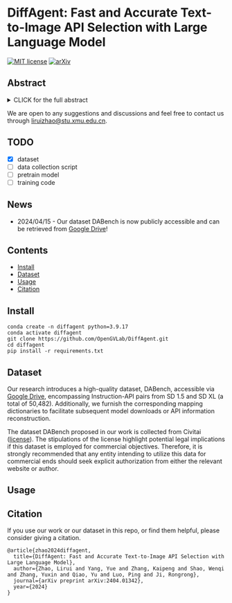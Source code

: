 # DiffAgent: Fast and Accurate Text-to-Image API Selection with Large Language Model


[![MIT license](https://img.shields.io/badge/License-MIT-blue.svg)](https://lbesson.mit-license.org/)  [![arXiv](https://img.shields.io/badge/arXiv-2404.01342-red)](https://arxiv.org/abs/2404.01342) 

## Abstract

<details><summary>CLICK for the full abstract</summary>

> Text-to-image (T2I) generative models have attracted significant attention and found extensive applications within and beyond academic research. For example, the Civitai community, a platform for T2I innovation, currently hosts an impressive array of 74,492 distinct models. However, this diversity presents a formidable challenge in selecting the most appropriate model and parameters, a process that typically requires numerous trials. Drawing inspiration from the tool usage research of large language models (LLMs), we introduce DiffAgent, an LLM agent designed to screen the accurate selection in seconds via API calls. DiffAgent leverages a novel two-stage training framework, SFTA, enabling it to accurately align T2I API responses with user input in accordance with human preferences. To train and evaluate DiffAgent's capabilities, we present DABench, a comprehensive dataset encompassing an extensive range of T2I APIs from the community. Our evaluations reveal that DiffAgent not only excels in identifying the appropriate T2I API but also underscores the effectiveness of the SFTA training framework.
> </details>

We are open to any suggestions and discussions and feel free to contact us through [liruizhao@stu.xmu.edu.cn](mailto:liruizhao@stu.xmu.edu.cn).


## TODO

- [x] dataset
- [ ] data collection script
- [ ] pretrain model
- [ ] training code

## News

- 2024/04/15 - Our dataset DABench is now publicly accessible and can be retrieved from [Google Drive](https://drive.google.com/file/d/1-zqkHbuD1Di5eqLUspE3mzkRAmOCZYtZ/view?usp=sharing)!

## Contents

- [Install](#install)
- [Dataset](#dataset)
- [Usage](#usage)
- [Citation](#citation)

## Install

```
conda create -n diffagent python=3.9.17
conda activate diffagent
git clone https://github.com/OpenGVLab/DiffAgent.git
cd diffagent
pip install -r requirements.txt
```

## Dataset

Our research introduces a high-quality dataset, DABench, accessible via [Google Drive](https://drive.google.com/file/d/1-zqkHbuD1Di5eqLUspE3mzkRAmOCZYtZ/view?usp=sharing), encompassing Instruction-API pairs from SD 1.5 and SD XL (a total of 50,482).
Additionally, we furnish the corresponding mapping dictionaries to facilitate subsequent model downloads or API information reconstruction.


The dataset DABench proposed in our work is collected from Civitai ([license](https://github.com/civitai/civitai/blob/main/LICENSE)). The stipulations of the license highlight potential legal implications if this dataset is employed for commercial objectives. Therefore, it is strongly recommended that any entity intending to utilize this data for commercial ends should seek explicit authorization from either the relevant website or author.


## Usage


## Citation

If you use our work or our dataset in this repo, or find them helpful, please consider giving a citation.

```
@article{zhao2024diffagent,
  title={DiffAgent: Fast and Accurate Text-to-Image API Selection with Large Language Model},
  author={Zhao, Lirui and Yang, Yue and Zhang, Kaipeng and Shao, Wenqi and Zhang, Yuxin and Qiao, Yu and Luo, Ping and Ji, Rongrong},
  journal={arXiv preprint arXiv:2404.01342},
  year={2024}
}
```


